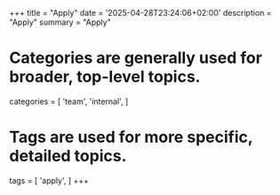+++
title = "Apply"
date = '2025-04-28T23:24:06+02:00'
description = "Apply"
summary = "Apply"
# Categories are generally used for broader, top-level topics.
categories = [
 'team',
 'internal',
]
# Tags are used for more specific, detailed topics.
tags = [
 'apply',
]
+++
